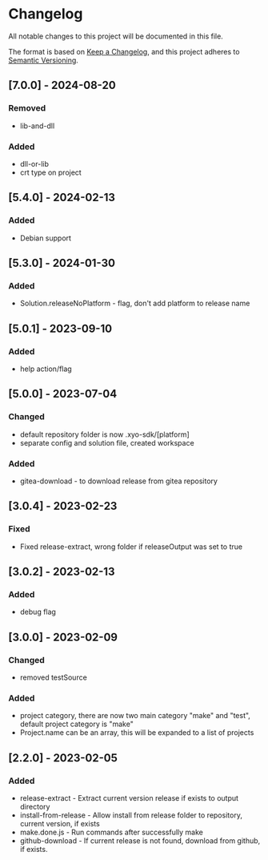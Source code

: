 # Changelog

All notable changes to this project will be documented in this file.

The format is based on [Keep a Changelog](https://keepachangelog.com/en/1.0.0/),
and this project adheres to [Semantic Versioning](https://semver.org/spec/v2.0.0.html).

## [7.0.0] - 2024-08-20

### Removed

- lib-and-dll

### Added

- dll-or-lib
- crt type on project

## [5.4.0] - 2024-02-13

### Added

- Debian support

## [5.3.0] - 2024-01-30

### Added

- Solution.releaseNoPlatform - flag, don't add platform to release name

## [5.0.1] - 2023-09-10

### Added

- help action/flag

## [5.0.0] - 2023-07-04

### Changed

- default repository folder is now .xyo-sdk/[platform]
- separate config and solution file, created workspace

### Added

- gitea-download - to download release from gitea repository

## [3.0.4] - 2023-02-23

### Fixed

- Fixed release-extract, wrong folder if releaseOutput was set to true

## [3.0.2] - 2023-02-13

### Added

- debug flag

## [3.0.0] - 2023-02-09

### Changed

- removed testSource

### Added

- project category, there are now two main category "make" and "test", default project category is "make"
- Project.name can be an array, this will be expanded to a list of projects

## [2.2.0] - 2023-02-05

### Added

- release-extract - Extract current version release if exists to output directory
- install-from-release - Allow install from release folder to repository, current version, if exists
- make.done.js - Run commands after successfully make
- github-download - If current release is not found, download from github, if exists.
